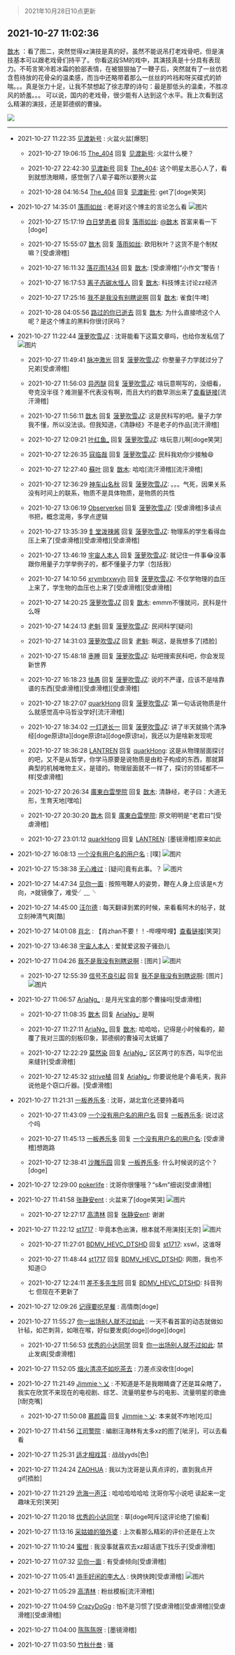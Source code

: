 > 2021年10月28日10点更新
<link rel="stylesheet" href="https://cdn.jsdelivr.net/gh/taotie6/sampleJSON@main/css/photo_show.css">
<meta name="referrer" content="no-referrer" />


 ## 2021-10-27 11:02:36 

 [㪚木](https://www.coolapk.com/feed/30984754?shareKey=MzdmZjNkMjRlZjA2NjE3OGNlMDk~) ：看了图二，突然觉得xz演技是真的好。虽然不能说吊打老戏骨吧，但是演技基本可以跟老戏骨们持平了。
你看这段SM的戏中，其演技真是十分具有表现力。不苟言笑冷若冰霜的脸部表情，在被狠狠抽了一鞭子后，突然就有了一丝仿若含苞待放的花骨朵的温柔感<!--break-->，而当中还略带着那么一丝丝的吟裆和呀买碟式的娇喘。。。真是张力十足，让我不禁想起了徐志摩的诗句：最是那低头的温柔，不胜凉风的娇羞。。。
可以说，国内的老戏骨，很少能有人达到这个水平。我上次看到这么精湛的演技，还是郭德纲的曹操。 

<div class="album">
<img class="img-item" src="https://image.coolapk.com/feed/2021/0621/00/1744396_ef122dd2_6180_2721@207x140.gif" />
</div>

 ------- 

- 2021-10-27 11:22:35 [见渡新号](uid=868957) : 火盆火盆[爆怒] 

    - 2021-10-27 19:06:15 [The_404](uid=1424563) 回复 [见渡新号](uid=868957): 火盆什么梗？ 

    - 2021-10-27 22:42:30 [见渡新号](uid=868957) 回复 [The_404](uid=1424563): 这个明星太恶心人了，看到就想洗眼睛，感觉倒了八辈子霉所以要胯火盆 

    - 2021-10-28 04:16:54 [The_404](uid=1424563) 回复 [见渡新号](uid=868957): get了[doge笑哭] 

- 2021-10-27 14:35:01 [落雨如丝](uid=171765) : 老哥对这个博主的言论怎么看 ![图片](https://image.coolapk.com/feed/2021/1027/14/171765_ba71d597_6500_4801@1344x4831.jpeg)

    - 2021-10-27 15:17:19 [白日梦患者](uid=533502) 回复 [落雨如丝](uid=171765): <a class="feed-link-uname" href="/u/㪚木">@㪚木</a> 首富来看一下[doge] 

    - 2021-10-27 15:55:07 [㪚木](uid=1081091) 回复 [落雨如丝](uid=171765): 欧阳秋叶？这货不是个制杖嘛？[受虐滑稽] 

    - 2021-10-27 16:11:32 [落花雨1434](uid=1973235) 回复 [㪚木](uid=1081091): [受虐滑稽]“小作文”警告！ 

    - 2021-10-27 16:17:53 [离子态碳水怪人](uid=1112739) 回复 [㪚木](uid=1081091): 科技博主讨论zz经济 

    - 2021-10-27 17:25:16 [我不是我没有别瞎说啊](uid=2231912) 回复 [㪚木](uid=1081091): 雀食[牛啤] 

    - 2021-10-28 04:05:56 [路过的你已逝去](uid=494632) 回复 [㪚木](uid=1081091): 为什么直接喷这个人呢？是这个博主的黑料你很讨厌吗？ 

- 2021-10-27 11:22:44 [菠萝吹雪JZ](uid=4178058) : 沈哥能看下这篇文章吗，也给你发私信了 ![图片](https://image.coolapk.com/feed/2021/1027/11/4178058_d0b6ea97_4963_6395@540x7692.jpeg)

    - 2021-10-27 11:49:41 [脉冲激光](uid=1825566) 回复 [菠萝吹雪JZ](uid=4178058): 你整量子力学就过分了兄弟[受虐滑稽] 

    - 2021-10-27 11:56:03 [异丙醚](uid=770992) 回复 [菠萝吹雪JZ](uid=4178058): 啥玩意啊写的，没细看，夸克没半径？难测量不代表没有啊，而且大约的数早测出来了<a class="feed-link-url" href="https://baijiahao.baidu.com/s?id=1642472258830584446&amp;wfr=spider&amp;for=pc" title="https://baijiahao.baidu.com/s?id=1642472258830584446&amp;wfr=spider&amp;for=pc" target="_blank" rel="nofollow">查看链接</a>[流汗滑稽] 

    - 2021-10-27 11:56:11 [㪚木](uid=1081091) 回复 [菠萝吹雪JZ](uid=4178058): 这是民科写的吧。量子力学我不懂，所以没法谈。但我知道，《清静经》不是老子的作品[流汗滑稽] 

    - 2021-10-27 12:09:21 [叶红鱼_](uid=728808) 回复 [菠萝吹雪JZ](uid=4178058): 啥玩意儿啊[doge笑哭] 

    - 2021-10-27 12:26:35 [寇临哉](uid=3365514) 回复 [菠萝吹雪JZ](uid=4178058): 民科我劝你少接触😄 

    - 2021-10-27 12:27:40 [蘇叶](uid=3862145) 回复 [㪚木](uid=1081091): 哈哈[流汗滑稽][流汗滑稽] 

    - 2021-10-27 12:36:29 [神车山名秋](uid=1030948) 回复 [菠萝吹雪JZ](uid=4178058): 。。。气死，因果关系没有时间上的联系，物质不是具体物质，是物质的共性 

    - 2021-10-27 13:06:19 [Observerkei](uid=841990) 回复 [菠萝吹雪JZ](uid=4178058): [受虐滑稽]多读点书把，概念混用，多学点逻辑 

    - 2021-10-27 13:35:39 [飠堂泼辣酱](uid=3592766) 回复 [菠萝吹雪JZ](uid=4178058): 物理系的学生看得血压上来了[受虐滑稽][受虐滑稽][受虐滑稽] 

    - 2021-10-27 13:46:19 [宇宙人本人](uid=1597114) 回复 [菠萝吹雪JZ](uid=4178058): 就记住一件事😂没事跟你用量子力学举例子的，都不懂量子力学（包括我） 

    - 2021-10-27 14:10:56 [xrymbrxwyjh](uid=1710564) 回复 [菠萝吹雪JZ](uid=4178058): 不仅学物理的血压上来了，学生物的血压也上来了[受虐滑稽][受虐滑稽] 

    - 2021-10-27 14:20:25 [菠萝吹雪JZ](uid=4178058) 回复 [㪚木](uid=1081091): emmm不懂就问，民科是什么呀 

    - 2021-10-27 14:24:13 [老魁](uid=1703096) 回复 [菠萝吹雪JZ](uid=4178058): 民间科学[疑问] 

    - 2021-10-27 14:31:03 [菠萝吹雪JZ](uid=4178058) 回复 [老魁](uid=1703096): 啊这，是我想多了[捂脸] 

    - 2021-10-27 15:48:18 [栆睡](uid=2246713) 回复 [菠萝吹雪JZ](uid=4178058): 贴吧搜索民科吧，你会发现新世界 

    - 2021-10-27 16:18:23 [怯愚](uid=1548302) 回复 [菠萝吹雪JZ](uid=4178058): 说的不严谨，应该不是啥靠谱的东西[受虐滑稽][受虐滑稽][受虐滑稽] 

    - 2021-10-27 18:27:07 [quarkHong](uid=515387) 回复 [菠萝吹雪JZ](uid=4178058): 第一句话说物质是什么就感觉高中马哲没学好[流汗滑稽] 

    - 2021-10-27 18:34:02 [一灯道长一](uid=2901910) 回复 [菠萝吹雪JZ](uid=4178058): 讲了半天就搞个清净经[doge原谅ta][doge原谅ta][doge原谅ta]，我还以为是啥新发现呢 

    - 2021-10-27 18:36:28 [LANTREN](uid=2194571) 回复 [quarkHong](uid=515387): 这是从物理层面探讨的吧，又不是从哲学，你学马原要是说物质是由粒子构成的东西，那就算典型的机械唯物主义，是错的。物理层面就不一样了，探讨的领域都不一样[受虐滑稽] 

    - 2021-10-27 20:26:34 [廣東白雲學院](uid=2385828) 回复 [㪚木](uid=1081091): 清静经，老子曰：大道无形，生育天地[嘿哈] 

    - 2021-10-27 20:30:20 [㪚木](uid=1081091) 回复 [廣東白雲學院](uid=2385828): 原文明明是“老君曰”[受虐滑稽] 

    - 2021-10-27 23:01:12 [quarkHong](uid=515387) 回复 [LANTREN](uid=2194571): [墨镜滑稽]原来如此 

- 2021-10-27 16:08:13 [一个没有用户名的用户名](uid=1314924) : [噗] ![图片](https://image.coolapk.com/feed/2021/1027/16/1314924_17322c29_2091_9166@1080x2340.jpeg)

- 2021-10-27 15:38:38 [无心难过](uid=3681127) : [疑问]竟有此事。？ ![图片](https://image.coolapk.com/feed/2021/1027/15/3681127_d1488583_0316_954@1080x1681.jpeg)

- 2021-10-27 14:47:34 [见你一面](uid=598942) : 按照甩鞭人的姿势，鞭在人身上应该是↖方向，↗就镜像了，难受╯﹏╰ 

- 2021-10-27 14:45:00 [汪尔德](uid=1595236) : 每天翻译到累的时候，来看看阿木的帖子，就立刻神清气爽[酷] 

- 2021-10-27 14:01:08 [肖北](uid=1156293) : 【肖zhan不要！！-哔哩哔哩】<a class="feed-link-url" href="https://b23.tv/GZbaP5" title="https://b23.tv/GZbaP5" target="_blank" rel="nofollow">查看链接</a>[笑哭] 

- 2021-10-27 13:46:38 [宇宙人本人](uid=1597114) : 爱就爱这股子骚劲儿 

- 2021-10-27 11:04:26 [我不是我没有别瞎说啊](uid=2231912) : [图片] ![图片](https://image.coolapk.com/feed/2021/1027/11/2231912_e7e48c6a_3865_025@350x350.jpeg)

    - 2021-10-27 12:55:39 [信号不良引起](uid=1352978) 回复 [我不是我没有别瞎说啊](uid=2231912): [图片] ![图片](https://image.coolapk.com/feed/2021/1027/12/1352978_188e37f6_0538_4351@480x480.jpeg)

- 2021-10-27 11:06:57 [AriaNg_](uid=3504887) : 是月光宝盒的那个曹操吗[受虐滑稽] 

    - 2021-10-27 11:08:35 [㪚木](uid=1081091) 回复 [AriaNg_](uid=3504887): 是啊 

    - 2021-10-27 11:27:11 [AriaNg_](uid=3504887) 回复 [㪚木](uid=1081091): 哈哈哈，记得是小时候看的，颠覆了我对三国的刻板印象，郭德纲的曹操可太妩媚了 

    - 2021-10-27 12:22:29 [莫然染](uid=704691) 回复 [AriaNg_](uid=3504887): 区区两寸的东西，叫华佗出来缝针[受虐滑稽] 

    - 2021-10-27 12:45:32 [strive植](uid=1468928) 回复 [AriaNg_](uid=3504887): 你要说他是个鼻毛夹，我非说他是个窃口斤器。[受虐滑稽] 

- 2021-10-27 11:21:31 [一板养乐多](uid=3196272) : 沈哥，湖北宜化还要持着吗 

    - 2021-10-27 11:43:09 [一个没有用户名的用户名](uid=1314924) 回复 [一板养乐多](uid=3196272): 说过这个吗 

    - 2021-10-27 11:45:13 [一板养乐多](uid=3196272) 回复 [一个没有用户名的用户名](uid=1314924): [受虐滑稽]想跑路 

    - 2021-10-27 12:38:41 [沙雕乐园](uid=2447129) 回复 [一板养乐多](uid=3196272): 什么时候说的这个？[doge] 

- 2021-10-27 12:29:00 [pokerlife](uid=575409) : 沈哥你很懂哦？“s&amp;m”细说[受虐滑稽] 

- 2021-10-27 11:41:58 [张静安ent](uid=2086642) : 火盆来了[doge笑哭] ![图片](https://image.coolapk.com/feed/2021/1027/11/2086642_7b364787_6117_9923@885x889.jpeg)

    - 2021-10-27 12:27:17 [高清林](uid=8114305) 回复 [张静安ent](uid=2086642): 谢谢 

- 2021-10-27 11:22:12 [st1717](uid=1303467) : 毕竟本色出演，根本就不用演技[无奈] ![图片](https://image.coolapk.com/feed/2021/1027/11/1303467_d73f73c5_4931_5612@181x322.gif)

    - 2021-10-27 11:27:01 [BDMV_HEVC_DTSHD](uid=3362907) 回复 [st1717](uid=1303467): xswl，这谁呀 

    - 2021-10-27 11:48:44 [st1717](uid=1303467) 回复 [BDMV_HEVC_DTSHD](uid=3362907): 网图，我也不知道😑 

    - 2021-10-27 12:24:11 [差不多先生阿](uid=868993) 回复 [BDMV_HEVC_DTSHD](uid=3362907): 抖音狗七 但现在不更新了 

- 2021-10-27 12:09:26 [记得要吃早餐](uid=4374824) : 高情商[doge] 

- 2021-10-27 11:55:27 [你一出场别人就不过如此](uid=2538561) : 一天不看首富的动态就做如针毡，如芒刺背，如哏在喉，好似要发疯[doge][doge][doge] 

    - 2021-10-27 11:56:53 [优秀的小达同学](uid=3114536) 回复 [你一出场别人就不过如此](uid=2538561): 禁止发病[受虐滑稽] 

- 2021-10-27 11:52:05 [烟火清凉不如吃茶去](uid=4279524) : 刀差点没收住[doge] 

- 2021-10-27 11:21:49 [Jimmie丶乂](uid=8304178) : 不知道是不是我眼睛聋了还是耳朵瞎了，我实在欣赏不来现在的电视剧、综艺、流量明星参与的电影、流量明星的歌曲[t耐克嘴] 

    - 2021-10-27 11:50:08 [慕颜霜](uid=3801065) 回复 [Jimmie丶乂](uid=8304178): 本来就不咋地[吃瓜] 

- 2021-10-27 11:41:56 [江司警院](uid=1105985) : 编剧汪海林有太多xz的图了[呲牙]，可以去看看 

- 2021-10-27 11:25:31 [适才相戏耳](uid=2363272) : 战战yyds[色] 

- 2021-10-27 11:24:24 [ZAOHUA](uid=1930793) : 我以为沈哥是认真点评的，直到我点开gif[捂脸] 

- 2021-10-27 11:21:29 [沧海一声汪](uid=1291628) : 哈哈哈哈哈哈 沈哥你写小说吧 读起来一定趣味无穷[笑哭] 

- 2021-10-27 11:20:18 [优秀的小达同学](uid=3114536) : 草[doge呵斥]这评论绝了[偷看] 

- 2021-10-27 11:13:16 [采姑娘的狼外婆](uid=2643467) : 上次看那么精彩的评价还是在上次 

- 2021-10-27 11:10:24 [蜜柑](uid=1097842) : 我没事就喜欢去xz超话底下找乐子[受虐滑稽] 

- 2021-10-27 11:07:32 [见你一面](uid=598942) : 有受虐倾向[受虐滑稽] 

- 2021-10-27 11:05:41 [游手好闲的李大人](uid=1704844) : 快跨快跨[受虐滑稽] ![图片](https://image.coolapk.com/feed/2021/1027/10/1704844_a8468361_3322_8823@960x1280.jpeg)

- 2021-10-27 11:05:29 [高清林](uid=8114305) : 粉丝模板[流汗滑稽] 

- 2021-10-27 11:04:59 [CrazyDoGg](uid=1508206) : 怕不是习惯了[受虐滑稽][受虐滑稽][受虐滑稽][受虐滑稽] 

- 2021-10-27 11:04:00 [陈陈陈呀](uid=764269) : [墨镜滑稽] 

- 2021-10-27 11:03:50 [竹秋什叁](uid=2319428) : 骚 

